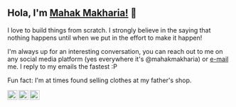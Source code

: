 ## Hola, I'm [Mahak Makharia!](https://mahakmakharia.com) 👋

I love to build things from scratch. I strongly believe in the saying that nothing happens until when we put in the effort to make it happen!

I'm always up for an interesting conversation, you can reach out to me on any social media platform (yes everywhere it's @mahakmakharia) or [e-mail](mailto:makhariamahak@gmail.com) me. I reply to my emails the fastest :P

Fun fact: I'm at times found selling clothes at my father's shop. 

<a href="https://twitter.com/mahakmakharia">
  <img align="left" alt="Mahak's Twitter" width="22px" src="https://cdn.jsdelivr.net/npm/simple-icons@v3/icons/twitter.svg" />
</a>
<a href="https://linkedin.com/in/mahakmakharia">
  <img align="left" alt="Mahak's Linkdein" width="22px" src="https://cdn.jsdelivr.net/npm/simple-icons@v3/icons/linkedin.svg" />
</a>
<a href="https://instagram.com/thedesignerdev_/">
  <img align="left" alt="Mahak's Instagram" width="22px" src="https://cdn.jsdelivr.net/npm/simple-icons@v3/icons/instagram.svg" />
</a>
  
